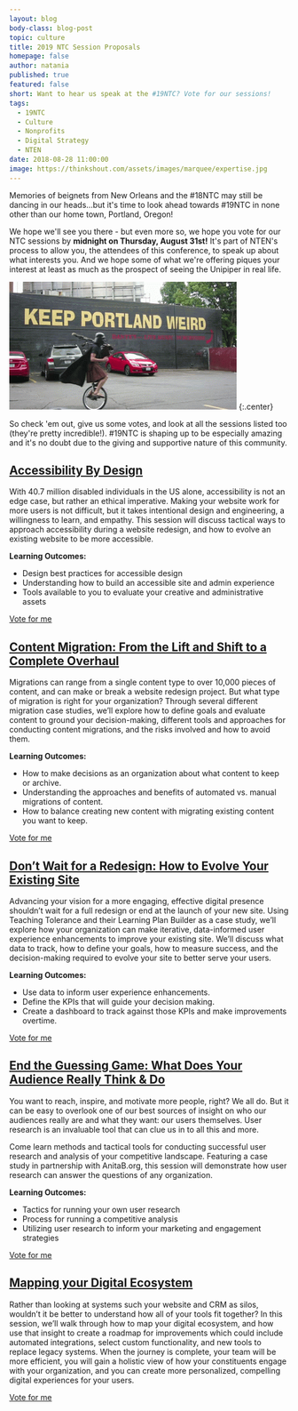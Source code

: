 ```yaml
---
layout: blog
body-class: blog-post
topic: culture
title: 2019 NTC Session Proposals
homepage: false
author: natania
published: true
featured: false
short: Want to hear us speak at the #19NTC? Vote for our sessions!
tags:
  - 19NTC
  - Culture
  - Nonprofits
  - Digital Strategy
  - NTEN
date: 2018-08-28 11:00:00
image: https://thinkshout.com/assets/images/marquee/expertise.jpg
---
```


Memories of beignets from New Orleans and the #18NTC may still be dancing in our heads...but it's time to look ahead towards #19NTC in none other than our home town, Portland, Oregon!

We hope we'll see you there - but even more so, we hope you vote for our NTC sessions by **midnight on Thursday, August 31st!** It's part of NTEN's process to allow you, the attendees of this conference, to speak up about what interests you. And we hope some of what we're offering piques your interest at least as much as the prospect of seeing the Unipiper in real life.

![PDX Unipiper](/assets/images/blog/unipiper.gif)
{:.center}

So check 'em out, give us some votes, and look at all the sessions listed too (they're pretty incredible!). #19NTC is shaping up to be especially amazing and it's no doubt due to the giving and supportive nature of this community.

## [Accessibility By Design](https://www.nten.org/ntc/vote/proposals/accessibility-by-design/?search=Accessibility)
With 40.7 million disabled individuals in the US alone, accessibility is not an edge case, but rather an ethical imperative. Making your website work for more users is not difficult, but it takes intentional design and engineering, a willingness to learn, and empathy. This session will discuss tactical ways to approach accessibility during a website redesign, and how to evolve an existing website to be more accessible.

**Learning Outcomes:**
- Design best practices for accessible design
- Understanding how to build an accessible site and admin experience
- Tools available to you to evaluate your creative and administrative assets

[Vote for me](https://www.nten.org/ntc/vote/proposals/accessibility-by-design/?search=Accessibility)

## [Content Migration: From the Lift and Shift to a Complete Overhaul](https://www.nten.org/ntc/vote/proposals/content-migration-from-the-lift-and-shift-to-a-complete-overhaul)
Migrations can range from a single content type to over 10,000 pieces of content, and can make or break a website redesign project. But what type of migration is right for your organization? Through several different migration case studies, we’ll explore how to define goals and evaluate content to ground your decision-making, different tools and approaches for conducting content migrations, and the risks involved and how to avoid them.

**Learning Outcomes:**
- How to make decisions as an organization about what content to keep or archive.
- Understanding the approaches and benefits of automated vs. manual migrations of content.
- How to balance creating new content with migrating existing content you want to keep.

[Vote for me](https://www.nten.org/ntc/vote/proposals/content-migration-from-the-lift-and-shift-to-a-complete-overhaul)

## [Don’t Wait for a Redesign: How to Evolve Your Existing Site](https://www.nten.org/ntc/vote/proposals/data-driven-site-evolution)
Advancing your vision for a more engaging, effective digital presence shouldn’t wait for a full redesign or end at the launch of your new site. Using Teaching Tolerance and their Learning Plan Builder as a case study, we’ll explore how your organization can make iterative, data-informed user experience enhancements to improve your existing site. We’ll discuss what data to track, how to define your goals, how to measure success, and the decision-making required to evolve your site to better serve your users.

**Learning Outcomes:**
- Use data to inform user experience enhancements.
- Define the KPIs that will guide your decision making.
- Create a dashboard to track against those KPIs and make improvements overtime.

[Vote for me](https://www.nten.org/ntc/vote/proposals/data-driven-site-evolution)

## [End the Guessing Game: What Does Your Audience Really Think & Do](https://www.nten.org/ntc/vote/proposals/what-do-your-users-really-want)
You want to reach, inspire, and motivate more people, right? We all do. But it can be easy to overlook one of our best sources of insight on who our audiences really are and what they want: our users themselves. User research is an invaluable tool that can clue us in to all this and more.

Come learn methods and tactical tools for conducting successful user research and analysis of your competitive landscape. Featuring a case study in partnership with AnitaB.org, this session will demonstrate how user research can answer the questions of any organization.

**Learning Outcomes:**
- Tactics for running your own user research
- Process for running a competitive analysis
- Utilizing user research to inform your marketing and engagement strategies

[Vote for me](https://www.nten.org/ntc/vote/proposals/what-do-your-users-really-want)

## [Mapping your Digital Ecosystem](https://www.nten.org/ntc/vote/proposals/mapping-your-digital-ecosystem)
Rather than looking at systems such your website and CRM as silos, wouldn’t it be better to understand how all of your tools fit together? In this session, we’ll walk through how to map your digital ecosystem, and how use that insight to create a roadmap for improvements which could include automated integrations, select custom functionality, and new tools to replace legacy systems. When the journey is complete, your team will be more efficient, you will gain a holistic view of how your constituents engage with your organization, and you can create more personalized, compelling digital experiences for your users.

[Vote for me](https://www.nten.org/ntc/vote/proposals/mapping-your-digital-ecosystem)
